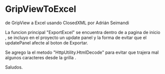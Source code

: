 # GripViewToExcel
de GripView a Excel usando ClosedXML por Adrián Seimandi


La funcion principal "ExportExcel"  se encuentra dentro de a pagina de inicio ,
se incluyo en el proyecto un update panel y la forma de evitar que el updatePanel afecte al boton de Exportar.

Se agrego la el metodo "HttpUtility.HtmlDecode" para evitar que trajera mal algunos caracteres desde la grilla . 

Saludos. 
